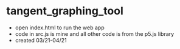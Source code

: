 # tangent_graphing_tool
- open index.html to run the web app
- code in src.js is mine and all other code is from the p5.js library
- created 03/21-04/21
